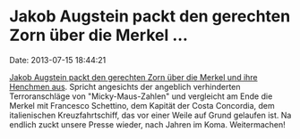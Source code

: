 Jakob Augstein packt den gerechten Zorn über die Merkel \...
============================================================

Date: 2013-07-15 18:44:21

[Jakob Augstein packt den gerechten Zorn über die Merkel und ihre
Henchmen aus](http://ml.spiegel.de/article.do?id=911146). Spricht
angesichts der angeblich verhinderten Terroranschläge von
\"Micky-Maus-Zahlen\" und vergleicht am Ende die Merkel mit Francesco
Schettino, dem Kapität der Costa Concordia, dem italienischen
Kreuzfahrtschiff, das vor einer Weile auf Grund gelaufen ist. Na endlich
zuckt unsere Presse wieder, nach Jahren im Koma. Weitermachen!
